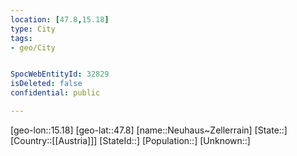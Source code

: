 ```yaml
---
location: [47.8,15.18]
type: City
tags:
- geo/City


SpocWebEntityId: 32829
isDeleted: false
confidential: public

---
```

[geo-lon::15.18]
[geo-lat::47.8]
[name::Neuhaus~Zellerrain]
[State::]
[Country::[[Austria]]]
[StateId::]
[Population::]
[Unknown::]

